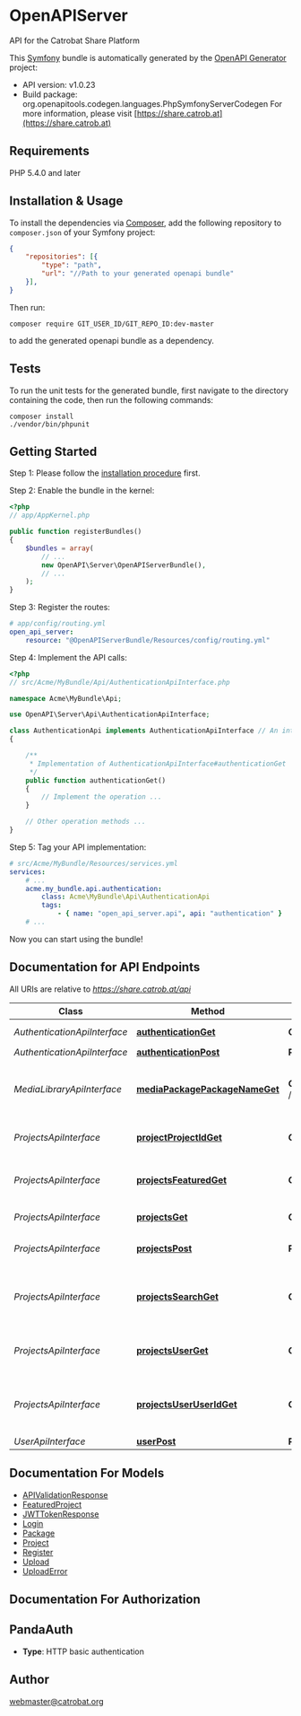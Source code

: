 # OpenAPIServer
API for the Catrobat Share Platform

This [Symfony](https://symfony.com/) bundle is automatically generated by the [OpenAPI Generator](https://openapi-generator.tech) project:

- API version: v1.0.23
- Build package: org.openapitools.codegen.languages.PhpSymfonyServerCodegen
For more information, please visit [https://share.catrob.at](https://share.catrob.at)

## Requirements

PHP 5.4.0 and later

## Installation & Usage

To install the dependencies via [Composer](http://getcomposer.org/), add the following repository to `composer.json` of your Symfony project:

```json
{
    "repositories": [{
        "type": "path",
        "url": "//Path to your generated openapi bundle"
    }],
}
```

Then run:

```
composer require GIT_USER_ID/GIT_REPO_ID:dev-master
```

to add the generated openapi bundle as a dependency.

## Tests

To run the unit tests for the generated bundle, first navigate to the directory containing the code, then run the following commands:

```
composer install
./vendor/bin/phpunit
```


## Getting Started

Step 1: Please follow the [installation procedure](#installation--usage) first.

Step 2: Enable the bundle in the kernel:

```php
<?php
// app/AppKernel.php

public function registerBundles()
{
    $bundles = array(
        // ...
        new OpenAPI\Server\OpenAPIServerBundle(),
        // ...
    );
}
```

Step 3: Register the routes:

```yaml
# app/config/routing.yml
open_api_server:
    resource: "@OpenAPIServerBundle/Resources/config/routing.yml"
```

Step 4: Implement the API calls:

```php
<?php
// src/Acme/MyBundle/Api/AuthenticationApiInterface.php

namespace Acme\MyBundle\Api;

use OpenAPI\Server\Api\AuthenticationApiInterface;

class AuthenticationApi implements AuthenticationApiInterface // An interface is autogenerated
{

    /**
     * Implementation of AuthenticationApiInterface#authenticationGet
     */
    public function authenticationGet()
    {
        // Implement the operation ...
    }

    // Other operation methods ...
}
```

Step 5: Tag your API implementation:

```yaml
# src/Acme/MyBundle/Resources/services.yml
services:
    # ...
    acme.my_bundle.api.authentication:
        class: Acme\MyBundle\Api\AuthenticationApi
        tags:
            - { name: "open_api_server.api", api: "authentication" }
    # ...
```

Now you can start using the bundle!


## Documentation for API Endpoints

All URIs are relative to *https://share.catrob.at/api*

Class | Method | HTTP request | Description
------------ | ------------- | ------------- | -------------
*AuthenticationApiInterface* | [**authenticationGet**](Resources/docs/Api/AuthenticationApiInterface.md#authenticationget) | **GET** /authentication | Check Token
*AuthenticationApiInterface* | [**authenticationPost**](Resources/docs/Api/AuthenticationApiInterface.md#authenticationpost) | **POST** /authentication | Login
*MediaLibraryApiInterface* | [**mediaPackagePackageNameGet**](Resources/docs/Api/MediaLibraryApiInterface.md#mediapackagepackagenameget) | **GET** /media/package/{packageName} | Get media-library asstes of a named package
*ProjectsApiInterface* | [**projectProjectIdGet**](Resources/docs/Api/ProjectsApiInterface.md#projectprojectidget) | **GET** /project/{project_id} | Get the information of a project
*ProjectsApiInterface* | [**projectsFeaturedGet**](Resources/docs/Api/ProjectsApiInterface.md#projectsfeaturedget) | **GET** /projects/featured | Get the currently featured projects
*ProjectsApiInterface* | [**projectsGet**](Resources/docs/Api/ProjectsApiInterface.md#projectsget) | **GET** /projects | Get projects
*ProjectsApiInterface* | [**projectsPost**](Resources/docs/Api/ProjectsApiInterface.md#projectspost) | **POST** /projects | Upload a catrobat project
*ProjectsApiInterface* | [**projectsSearchGet**](Resources/docs/Api/ProjectsApiInterface.md#projectssearchget) | **GET** /projects/search | Search for projects associated with a keywords
*ProjectsApiInterface* | [**projectsUserGet**](Resources/docs/Api/ProjectsApiInterface.md#projectsuserget) | **GET** /projects/user/ | Get the projects of the logged in user
*ProjectsApiInterface* | [**projectsUserUserIdGet**](Resources/docs/Api/ProjectsApiInterface.md#projectsuseruseridget) | **GET** /projects/user/{userId} | Get the public projects of a given user
*UserApiInterface* | [**userPost**](Resources/docs/Api/UserApiInterface.md#userpost) | **POST** /user | Register


## Documentation For Models

 - [APIValidationResponse](Resources/docs/Model/APIValidationResponse.md)
 - [FeaturedProject](Resources/docs/Model/FeaturedProject.md)
 - [JWTTokenResponse](Resources/docs/Model/JWTTokenResponse.md)
 - [Login](Resources/docs/Model/Login.md)
 - [Package](Resources/docs/Model/Package.md)
 - [Project](Resources/docs/Model/Project.md)
 - [Register](Resources/docs/Model/Register.md)
 - [Upload](Resources/docs/Model/Upload.md)
 - [UploadError](Resources/docs/Model/UploadError.md)


## Documentation For Authorization


## PandaAuth

- **Type**: HTTP basic authentication


## Author

webmaster@catrobat.org


